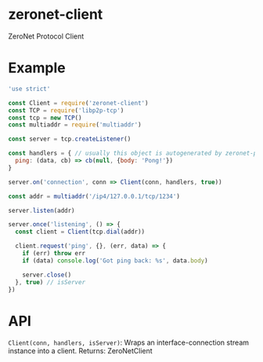 # zeronet-client

ZeroNet Protocol Client

# Example
```js
'use strict'

const Client = require('zeronet-client')
const TCP = require('libp2p-tcp')
const tcp = new TCP()
const multiaddr = require('multiaddr')

const server = tcp.createListener()

const handlers = { // usually this object is autogenerated by zeronet-protocol
  ping: (data, cb) => cb(null, {body: 'Pong!'})
}

server.on('connection', conn => Client(conn, handlers, true))

const addr = multiaddr('/ip4/127.0.0.1/tcp/1234')

server.listen(addr)

server.once('listening', () => {
  const client = Client(tcp.dial(addr))

  client.request('ping', {}, (err, data) => {
    if (err) throw err
    if (data) console.log('Got ping back: %s', data.body)

    server.close()
  }, true) // isServer
})
```

# API

`Client(conn, handlers, isServer)`: Wraps an interface-connection stream instance into a client.
  Returns: ZeroNetClient
